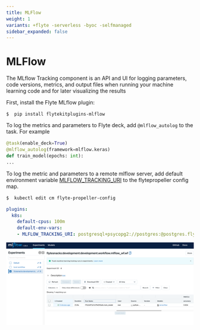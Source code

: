 ```yaml
---
title: MLFlow
weight: 1
variants: +flyte -serverless -byoc -selfmanaged
sidebar_expanded: false
---
```


# MLFlow

The MLflow Tracking component is an API and UI for logging parameters,
code versions, metrics, and output files when running your machine learning code and for later visualizing the results

First, install the Flyte MLflow plugin:

```shell
$  pip install flytekitplugins-mlflow
```

To log the metrics and parameters to Flyte deck, add `@mlflow_autolog` to the task. For example

```python
@task(enable_deck=True)
@mlflow_autolog(framework=mlflow.keras)
def train_model(epochs: int):
...
```

To log the metric and parameters to a remote mlflow server, add default environment variable [MLFLOW_TRACKING_URI](https://mlflow.org/docs/latest/tracking.html#logging-to-a-tracking-server) to the flytepropeller config map.

```shell
$  kubectl edit cm flyte-propeller-config
```

```yaml
plugins:
  k8s:
    default-cpus: 100m
    default-env-vars:
    - MLFLOW_TRACKING_URI: postgresql+psycopg2://postgres:@postgres.flyte.svc.cluster.local:5432/flyteadmin
```

![MLflow UI](https://raw.githubusercontent.com/flyteorg/static-resources/f4b53a550bed70d9d7722d523e0b7568b781fc7d/flytesnacks/integrations/mlflow/server.png)

